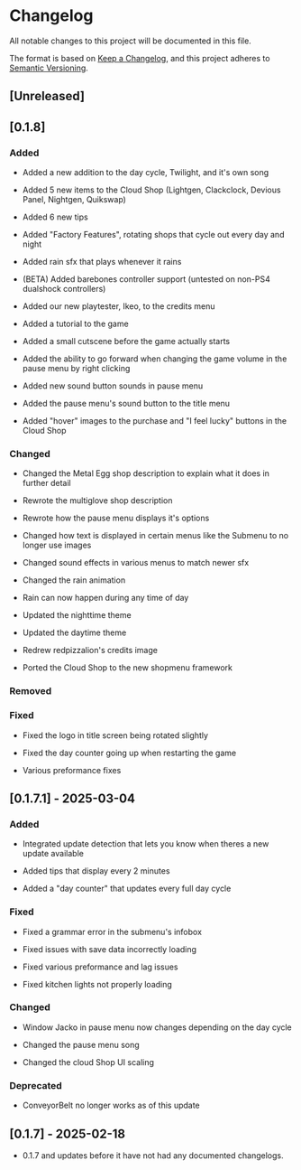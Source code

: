 # Changelog

All notable changes to this project will be documented in this file.

The format is based on [Keep a Changelog](https://keepachangelog.com/en/1.1.0/),
and this project adheres to [Semantic Versioning](https://semver.org/spec/v2.0.0.html).

## [Unreleased]

## [0.1.8]

### Added

- Added a new addition to the day cycle, Twilight, and it's own song

- Added 5 new items to the Cloud Shop (Lightgen, Clackclock, Devious Panel, Nightgen, Quikswap)

- Added 6 new tips

- Added "Factory Features", rotating shops that cycle out every day and night

- Added rain sfx that plays whenever it rains

- (BETA) Added barebones controller support (untested on non-PS4 dualshock controllers)

- Added our new playtester, Ikeo, to the credits menu

- Added a tutorial to the game

- Added a small cutscene before the game actually starts

- Added the ability to go forward when changing the game volume in the pause menu by right clicking

- Added new sound button sounds in pause menu

- Added the pause menu's sound button to the title menu

- Added "hover" images to the purchase and "I feel lucky" buttons in the Cloud Shop

### Changed

- Changed the Metal Egg shop description to explain what it does in further detail

- Rewrote the multiglove shop description

- Rewrote how the pause menu displays it's options

- Changed how text is displayed in certain menus like the Submenu to no longer use images

- Changed sound effects in various menus to match newer sfx

- Changed the rain animation

- Rain can now happen during any time of day

- Updated the nighttime theme

- Updated the daytime theme

- Redrew redpizzalion's credits image

- Ported the Cloud Shop to the new shopmenu framework

### Removed

### Fixed

- Fixed the logo in title screen being rotated slightly

- Fixed the day counter going up when restarting the game

- Various preformance fixes

## [0.1.7.1] - 2025-03-04

### Added

- Integrated update detection that lets you know when theres a new update available

- Added tips that display every 2 minutes

- Added a "day counter" that updates every full day cycle

### Fixed

- Fixed a grammar error in the submenu's infobox

- Fixed issues with save data incorrectly loading

- Fixed various preformance and lag issues

- Fixed kitchen lights not properly loading

### Changed

- Window Jacko in pause menu now changes depending on the day cycle

- Changed the pause menu song

- Changed the cloud Shop UI scaling

### Deprecated

- ConveyorBelt no longer works as of this update

## [0.1.7] - 2025-02-18

- 0.1.7 and updates before it have not had any documented changelogs.